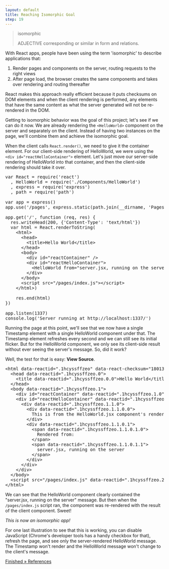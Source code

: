 ```yaml
---
layout: default
title: Reaching Isomorphic Goal
step: 19
---
```

> isomorphic
>
> ADJECTIVE
> corresponding or similar in form and relations.

With React apps, people have been using the term 'isomorphic' to describe applications that:

1. Render pages and components on the server, routing requests to the right views
1. After page load, the browser creates the same components and takes over rendering and routing thereafter

React makes this approach really efficient because it puts checksums on DOM elements and when the client rendering is performed, any elements that have the same content as what the server generated will not be re-rendered in the DOM.

Getting to isomorphic behavior was the goal of this project; let's see if we can do it now.  We are already rendering the `<HelloWorld>` component on the server and separately on the client.  Instead of having two instances on the page, we'll combine them and achieve the isomorphic goal.

When the client calls `React.render()`, we need to give it the container element.  For our client-side rendering of HelloWorld, we were using the `<div id="reactHelloContainer">` element.  Let's just move our server-side rendering of HelloWorld into that container, and then the client-side rendering should take it over.

<pre class="brush: js">
var React = require('react')
  , HelloWorld = require('./Components/HelloWorld')
  , express = require('express')
  , path = require('path')

var app = express()
app.use('/pages', express.static(path.join(__dirname, 'Pages')))

app.get('/', function (req, res) {
  res.writeHead(200, {'Content-Type': 'text/html'})
  var html = React.renderToString(
    &lt;html&gt;
      &lt;head&gt;
        &lt;title&gt;Hello World&lt;/title&gt;
      &lt;/head&gt;
      &lt;body&gt;
        &lt;div id="reactContainer" /&gt;
        &lt;div id="reactHelloContainer"&gt;
          &lt;HelloWorld from="server.jsx, running on the server"&gt;&lt;/HelloWorld&gt;
        &lt;/div&gt;
      &lt;/body&gt;
      &lt;script src="/pages/index.js"&gt;&lt;/script&gt;
    &lt;/html&gt;)

    res.end(html)
})

app.listen(1337)
console.log('Server running at http://localhost:1337/')
</pre>

Running the page at this point, we'll see that we now have a single Timestamp element with a single HelloWorld component under that.  The Timestamp element refreshes every second and we can still see its initial flicker.  But for the HelloWorld component, we only see its client-side result without ever seeing the server's message.  So, did it work?

Well, the test for that is easy: **View Source**.

<pre class="brush: html">
&lt;html data-reactid=".1hcyssffzeo" data-react-checksum="1801386867"&gt;
  &lt;head data-reactid=".1hcyssffzeo.0"&gt;
    &lt;title data-reactid=".1hcyssffzeo.0.0"&gt;Hello World&lt;/title&gt;
  &lt;/head&gt;
  &lt;body data-reactid=".1hcyssffzeo.1"&gt;
    &lt;div id="reactContainer" data-reactid=".1hcyssffzeo.1.0"&gt;&lt;/div&gt;
    &lt;div id="reactHelloContainer" data-reactid=".1hcyssffzeo.1.1"&gt;
      &lt;div data-reactid=".1hcyssffzeo.1.1.0"&gt;
        &lt;div data-reactid=".1hcyssffzeo.1.1.0.0"&gt;
          This is from the HelloWorld.jsx component&#x27;s render function.
        &lt;/div&gt;
        &lt;div data-reactid=".1hcyssffzeo.1.1.0.1"&gt;
          &lt;span data-reactid=".1hcyssffzeo.1.1.0.1.0"&gt;
            Rendered from:
          &lt;/span&gt;
          &lt;span data-reactid=".1hcyssffzeo.1.1.0.1.1"&gt;
            server.jsx, running on the server
          &lt;/span&gt;
        &lt;/div&gt;
      &lt;/div&gt;
    &lt;/div&gt;
  &lt;/body&gt;
  &lt;script src="/pages/index.js" data-reactid=".1hcyssffzeo.2"&gt;&lt;/script&gt;
&lt;/html&gt;
</pre>

We can see that the HelloWorld component clearly contained the "server.jsx, running on the server" message.  But then when the `/pages/index.js` script ran, the component was re-rendered with the result of the client component.  Sweet!

*This is now an isomorphic app!*

For one last illustration to see that this is working, you can disable JavaScript (Chrome's developer tools has a handy checkbox for that), refresh the page, and see only the server-rendered HelloWorld message.  The Timestamp won't render and the HelloWorld message won't change to the client's message.

[Finished » References](20-references)
